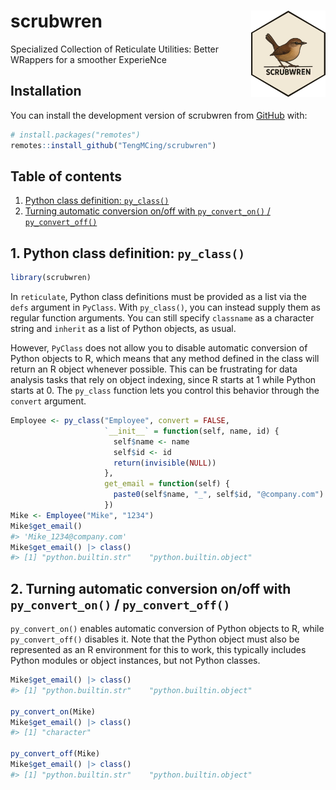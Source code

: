 
<!-- README.md is generated from README.Rmd. Please edit that file -->

# scrubwren <img src='man/figures/logo.png' align="right" height="138" />

<!-- badges: start -->
<!-- badges: end -->

Specialized Collection of Reticulate Utilities: Better WRappers for a
smoother ExperieNce

## Installation

You can install the development version of scrubwren from
[GitHub](https://github.com/) with:

``` r
# install.packages("remotes")
remotes::install_github("TengMCing/scrubwren")
```

## Table of contents

1.  [Python class definition:
    `py_class()`](#1-python-class-definition-py_class)
2.  [Turning automatic conversion on/off with `py_convert_on()` /
    `py_convert_off()`](#2-turning-automatic-conversion-onoff-with-py_convert_on--py_convert_off)

## 1. Python class definition: `py_class()`

``` r
library(scrubwren)
```

In `reticulate`, Python class definitions must be provided as a list via
the `defs` argument in `PyClass`. With `py_class()`, you can instead
supply them as regular function arguments. You can still specify
`classname` as a character string and `inherit` as a list of Python
objects, as usual.

However, `PyClass` does not allow you to disable automatic conversion of
Python objects to R, which means that any method defined in the class
will return an R object whenever possible. This can be frustrating for
data analysis tasks that rely on object indexing, since R starts at 1
while Python starts at 0. The `py_class` function lets you control this
behavior through the `convert` argument.

``` r
Employee <- py_class("Employee", convert = FALSE,
                     `__init__` = function(self, name, id) {
                       self$name <- name
                       self$id <- id
                       return(invisible(NULL))
                     },
                     get_email = function(self) {
                       paste0(self$name, "_", self$id, "@company.com")
                     })
Mike <- Employee("Mike", "1234")
Mike$get_email()
#> 'Mike_1234@company.com'
Mike$get_email() |> class()
#> [1] "python.builtin.str"    "python.builtin.object"
```

## 2. Turning automatic conversion on/off with `py_convert_on()` / `py_convert_off()`

`py_convert_on()` enables automatic conversion of Python objects to R,
while `py_convert_off()` disables it. Note that the Python object must
also be represented as an R environment for this to work, this typically
includes Python modules or object instances, but not Python classes.

``` r
Mike$get_email() |> class()
#> [1] "python.builtin.str"    "python.builtin.object"

py_convert_on(Mike)
Mike$get_email() |> class()
#> [1] "character"

py_convert_off(Mike)
Mike$get_email() |> class()
#> [1] "python.builtin.str"    "python.builtin.object"
```
